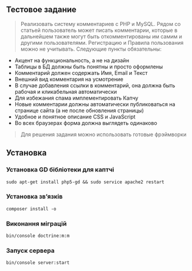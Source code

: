 ## Тестовое задание

>Реализовать систему комментариев с PHP и MySQL. Рядом со статьей пользователь может писать комментарии, которые в дальнейшем также могут быть откомментированы им самим и другими пользователями. Регистрацию и Правила пользования можно не учитывать. Следующие пункты обязательны:

* Акцент на функциональность, а не на дизайн
* Таблицы в БД должны быть понятны и просто оформлены
* Комментарий должен содержать Имя, Email и Текст
* Внешний вид комментария на усмотрение
* В случае добавления ссылки в комментарий, она должна быть рабочая и кликабельная автоматически
* Для избежания спама имплементировать Капчу
* Новые комментарии должны автоматически публиковаться на странице сайта (а не после обновления страницы)
* Удобное и понятное описание CSS и JavaScript
* Во всех браузерах форма должна выглядеть одинаково

>Для решения задания можно использовать готовые фрэймворки

## Установка

### Установка GD бібліотеки для каптчі
    sudo apt-get install php5-gd && sudo service apache2 restart
    
### Установка зв’язків
    composer install -o
   
### Виконання міграцій
    bin/console doctrine:m:m   
    
### Запуск сервера
    bin/console server:start